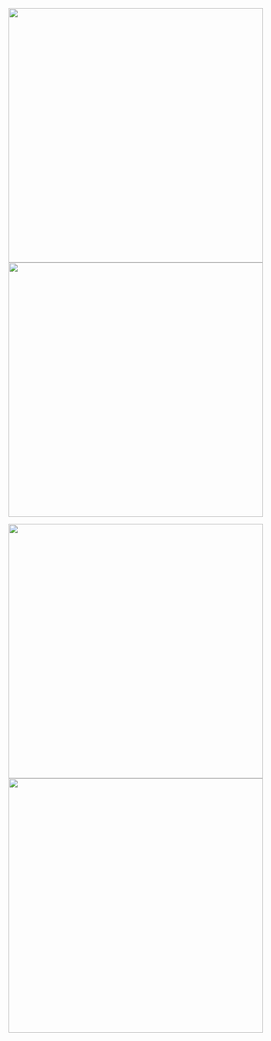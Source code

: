 <p float="left">
<img src="https://media1.tenor.com/images/371b0a8c0b94bf95bf8c43491eb9dbda/tenor.gif?itemid=20054143" width="500px">
<img src="https://media.tenor.com/images/fc3f26c31875e189f267d2d27a7dce65/tenor.gif" width="500px">
<p/>
<p1 float="left">
<img src="https://media1.tenor.com/images/9c2bf480238f550ec34f1521c2e206fe/tenor.gif?itemid=18133860" width="500px">
<img src="https://media.discordapp.net/attachments/615075756434915349/842395750922715166/tenor_4.gif" width="500px">
<p1/>
